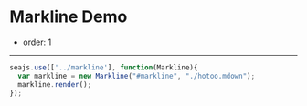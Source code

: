 # Markline Demo

- order: 1

---

<link rel="stylesheet" href="../index.css" type="text/css" media="screen" charset="utf-8">

<div id="markline"></div>

````js
seajs.use(['../markline'], function(Markline){
  var markline = new Markline("#markline", "./hotoo.mdown");
  markline.render();
});
````
